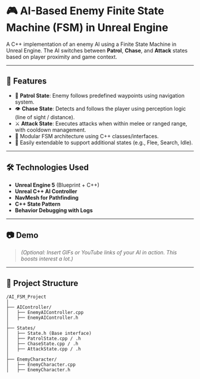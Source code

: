 # 🎮 AI-Based Enemy Finite State Machine (FSM) in Unreal Engine

A C++ implementation of an enemy AI using a Finite State Machine in Unreal Engine. The AI switches between **Patrol**, **Chase**, and **Attack** states based on player proximity and game context.

---

## 🧠 Features

- 🚶 **Patrol State**: Enemy follows predefined waypoints using navigation system.
- 👁️ **Chase State**: Detects and follows the player using perception logic (line of sight / distance).
- ⚔️ **Attack State**: Executes attacks when within melee or ranged range, with cooldown management.
- 🔁 Modular FSM architecture using C++ classes/interfaces.
- 🧩 Easily extendable to support additional states (e.g., Flee, Search, Idle).

---

## 🛠️ Technologies Used

- **Unreal Engine 5** (Blueprint + C++)
- **Unreal C++ AI Controller**
- **NavMesh for Pathfinding**
- **C++ State Pattern**
- **Behavior Debugging with Logs**

---

## 📷 Demo

> *(Optional: Insert GIFs or YouTube links of your AI in action. This boosts interest a lot.)*

---

## 📂 Project Structure

```plaintext
/AI_FSM_Project
│
├── AIController/
│   ├── EnemyAIController.cpp
│   ├── EnemyAIController.h
│
├── States/
│   ├── State.h (Base interface)
│   ├── PatrolState.cpp / .h
│   ├── ChaseState.cpp / .h
│   ├── AttackState.cpp / .h
│
├── EnemyCharacter/
│   ├── EnemyCharacter.cpp
│   ├── EnemyCharacter.h
